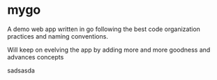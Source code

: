 # mygo

A demo web app written in go following the best code organization practices and naming conventions.

Will keep on evelving the app by adding more and more goodness and advances concepts


sadsasda
